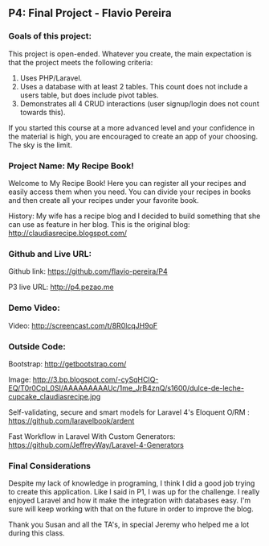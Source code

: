 ## P4: Final Project  - Flavio Pereira

### Goals of this project:

This project is open-ended. Whatever you create, the main expectation is that the project meets the following criteria:

1. Uses PHP/Laravel.
2. Uses a database with at least 2 tables. This count does not include a users table, but does include pivot tables.
3. Demonstrates all 4 CRUD interactions (user signup/login does not count towards this).

If you started this course at a more advanced level and your confidence in the material is high, you are encouraged to create an app of your choosing. The sky is the limit.

### Project Name:  My Recipe Book! 

Welcome to My Recipe Book! Here you can register all your recipes and easily access them when you need. You can divide your recipes in books and then create all your recipes under your favorite book.

History: My wife has a recipe blog and I decided to build something that she can use as feature in her blog. This is the original blog: http://claudiasrecipe.blogspot.com/


### Github and Live URL:

Github link: https://github.com/flavio-pereira/P4

P3 live URL: http://p4.pezao.me

### Demo Video:

Video: http://screencast.com/t/8R0lcqJH9oF

### Outside Code:

Bootstrap: http://getbootstrap.com/

Image: http://3.bp.blogspot.com/-cySqHCIQ-EQ/T0r0Cpl_0SI/AAAAAAAAAUc/1me_JrB4znQ/s1600/dulce-de-leche-cupcake_claudiasrecipe.jpg

Self-validating, secure and smart models for Laravel 4's Eloquent O/RM : https://github.com/laravelbook/ardent

Fast Workflow in Laravel With Custom Generators: https://github.com/JeffreyWay/Laravel-4-Generators

### Final Considerations

Despite my lack of knowledge in programing, I think I did a good job trying to create this application. Like I said in P1, I was up for the challenge. I really enjoyed Laravel and how it make the integration with databases easy. I'm sure will keep working with that on the future in order to improve the blog.

Thank you Susan and all the TA's, in special Jeremy who helped me a lot during this class.